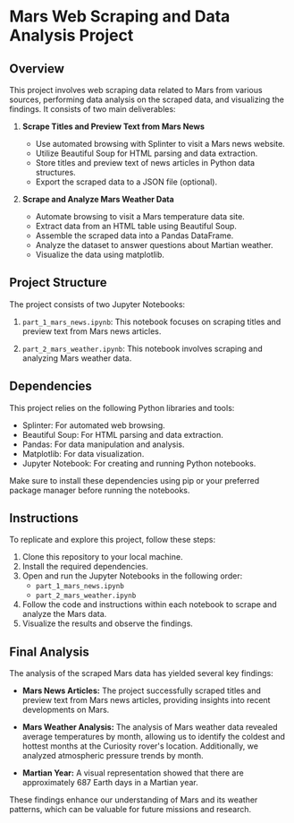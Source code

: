 # Mars Web Scraping and Data Analysis Project

## Overview

This project involves web scraping data related to Mars from various sources, performing data analysis on the scraped data, and visualizing the findings. It consists of two main deliverables:

1. **Scrape Titles and Preview Text from Mars News**
   - Use automated browsing with Splinter to visit a Mars news website.
   - Utilize Beautiful Soup for HTML parsing and data extraction.
   - Store titles and preview text of news articles in Python data structures.
   - Export the scraped data to a JSON file (optional).

2. **Scrape and Analyze Mars Weather Data**
   - Automate browsing to visit a Mars temperature data site.
   - Extract data from an HTML table using Beautiful Soup.
   - Assemble the scraped data into a Pandas DataFrame.
   - Analyze the dataset to answer questions about Martian weather.
   - Visualize the data using matplotlib.

## Project Structure

The project consists of two Jupyter Notebooks:

1. `part_1_mars_news.ipynb`: This notebook focuses on scraping titles and preview text from Mars news articles.

2. `part_2_mars_weather.ipynb`: This notebook involves scraping and analyzing Mars weather data.

## Dependencies

This project relies on the following Python libraries and tools:

- Splinter: For automated web browsing.
- Beautiful Soup: For HTML parsing and data extraction.
- Pandas: For data manipulation and analysis.
- Matplotlib: For data visualization.
- Jupyter Notebook: For creating and running Python notebooks.

Make sure to install these dependencies using pip or your preferred package manager before running the notebooks.

## Instructions

To replicate and explore this project, follow these steps:

1. Clone this repository to your local machine.
2. Install the required dependencies.
3. Open and run the Jupyter Notebooks in the following order:
   - `part_1_mars_news.ipynb`
   - `part_2_mars_weather.ipynb`
4. Follow the code and instructions within each notebook to scrape and analyze the Mars data.
5. Visualize the results and observe the findings.

## Final Analysis

The analysis of the scraped Mars data has yielded several key findings:

- **Mars News Articles:** The project successfully scraped titles and preview text from Mars news articles, providing insights into recent developments on Mars.

- **Mars Weather Analysis:** The analysis of Mars weather data revealed average temperatures by month, allowing us to identify the coldest and hottest months at the Curiosity rover's location. Additionally, we analyzed atmospheric pressure trends by month.

- **Martian Year:** A visual representation showed that there are approximately 687 Earth days in a Martian year.

These findings enhance our understanding of Mars and its weather patterns, which can be valuable for future missions and research.
